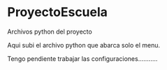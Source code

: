# ProyectoEscuela
Archivos python del proyecto

Aqui subi el archivo python que abarca solo el menu.

Tengo pendiente trabajar las configuraciones...........
